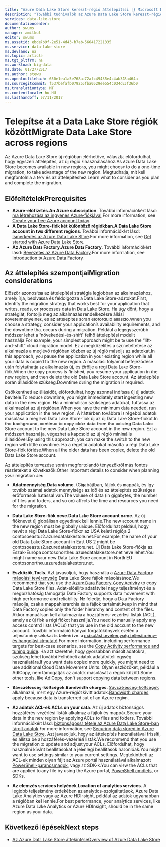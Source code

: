 ```yaml
---
title: "Azure Data Lake Store kereszt-régió áttelepítési |} Microsoft Docs"
description: "További tudnivalók az Azure Data Lake Store kereszt-régió történő áttelepítés."
services: data-lake-store
documentationcenter: 
author: swums
manager: amitkul
editor: swums
ms.assetid: ebde7b9f-2e51-4d43-b7ab-566417221335
ms.service: data-lake-store
ms.devlang: na
ms.topic: article
ms.tgt_pltfrm: na
ms.workload: big-data
ms.date: 01/27/2017
ms.author: stewu
ms.openlocfilehash: 650e1ea1a5e768ac72afc49435e4c4ab318a464a
ms.sourcegitcommit: f537befafb079256fba0529ee554c034d73f36b0
ms.translationtype: MT
ms.contentlocale: hu-HU
ms.lasthandoff: 07/11/2017
---
```

# <a name="migrate-data-lake-store-across-regions"></a><span data-ttu-id="53c75-103">Telepítse át a Data Lake Store régiók között</span><span class="sxs-lookup"><span data-stu-id="53c75-103">Migrate Data Lake Store across regions</span></span>

<span data-ttu-id="53c75-104">Az Azure Data Lake Store új régióban elérhetővé, választja előfordulhat, hogy egyszeri áttelepítés, az új régió kihasználásához.</span><span class="sxs-lookup"><span data-stu-id="53c75-104">As Azure Data Lake Store becomes available in new regions, you might choose to do a one-time migration, to take advantage of the new region.</span></span> <span data-ttu-id="53c75-105">Megtudhatja, mit kell megfontolnia a terv és az áttelepítéshez.</span><span class="sxs-lookup"><span data-stu-id="53c75-105">Learn what to consider as you plan and complete the migration.</span></span>

## <a name="prerequisites"></a><span data-ttu-id="53c75-106">Előfeltételek</span><span class="sxs-lookup"><span data-stu-id="53c75-106">Prerequisites</span></span>

* <span data-ttu-id="53c75-107">**Azure-előfizetés**.</span><span class="sxs-lookup"><span data-stu-id="53c75-107">**An Azure subscription**.</span></span> <span data-ttu-id="53c75-108">További információkért lásd: [ma létrehozása az ingyenes Azure-fiókjával](https://azure.microsoft.com/pricing/free-trial/).</span><span class="sxs-lookup"><span data-stu-id="53c75-108">For more information, see [Create your free Azure account today](https://azure.microsoft.com/pricing/free-trial/).</span></span>
* <span data-ttu-id="53c75-109">**A Data Lake Store-fiók két különböző régiókban**.</span><span class="sxs-lookup"><span data-stu-id="53c75-109">**A Data Lake Store account in two different regions**.</span></span> <span data-ttu-id="53c75-110">További információkért lásd: [Ismerkedés az Azure Data Lake Store](data-lake-store-get-started-portal.md).</span><span class="sxs-lookup"><span data-stu-id="53c75-110">For more information, see [Get started with Azure Data Lake Store](data-lake-store-get-started-portal.md).</span></span>
* <span data-ttu-id="53c75-111">**Az Azure Data Factory**.</span><span class="sxs-lookup"><span data-stu-id="53c75-111">**Azure Data Factory**.</span></span> <span data-ttu-id="53c75-112">További információkért lásd: [Bevezetés az Azure Data Factory](../data-factory/data-factory-introduction.md).</span><span class="sxs-lookup"><span data-stu-id="53c75-112">For more information, see [Introduction to Azure Data Factory](../data-factory/data-factory-introduction.md).</span></span>


## <a name="migration-considerations"></a><span data-ttu-id="53c75-113">Az áttelepítés szempontjai</span><span class="sxs-lookup"><span data-stu-id="53c75-113">Migration considerations</span></span>

<span data-ttu-id="53c75-114">Először azonosítsa az áttelepítési stratégia legjobban az alkalmazáshoz, amely írja, beolvassa és feldolgozza a Data Lake Store-adatokat.</span><span class="sxs-lookup"><span data-stu-id="53c75-114">First, identify the migration strategy that works best for your application that writes, reads, or processes data in Data Lake Store.</span></span> <span data-ttu-id="53c75-115">Ha úgy dönt, hogy a stratégiát, fontolja meg az alkalmazás rendelkezésre állási követelményeinek, és az áttelepítés során előforduló állásidő.</span><span class="sxs-lookup"><span data-stu-id="53c75-115">When you choose a strategy, consider your application’s availability requirements, and the downtime that occurs during a migration.</span></span> <span data-ttu-id="53c75-116">Például a legegyszerűbb módszer lehet a "növekedési-és-shift" felhő áttelepítési modellt használja.</span><span class="sxs-lookup"><span data-stu-id="53c75-116">For example, your simplest approach might be to use the “lift-and-shift” cloud migration model.</span></span> <span data-ttu-id="53c75-117">Ez a megközelítés a szüneteltetése az alkalmazás a meglévő régióban közben az új régió másolja az adatokat.</span><span class="sxs-lookup"><span data-stu-id="53c75-117">In this approach, you pause the application in your existing region while all your data is copied to the new region.</span></span> <span data-ttu-id="53c75-118">A másolási folyamat befejeződése után folytathatja az alkalmazás új, és törölje a régi Data Lake Store-fiók.</span><span class="sxs-lookup"><span data-stu-id="53c75-118">When the copy process is finished, you resume your application in the new region, and then delete the old Data Lake Store account.</span></span> <span data-ttu-id="53c75-119">Az áttelepítés során állásidőre szükség.</span><span class="sxs-lookup"><span data-stu-id="53c75-119">Downtime during the migration is required.</span></span>

<span data-ttu-id="53c75-120">Csökkentheti az állásidőt, előfordulhat, hogy azonnal indítása új új adatok bevitele.</span><span class="sxs-lookup"><span data-stu-id="53c75-120">To reduce downtime, you might immediately start ingesting new data in the new region.</span></span> <span data-ttu-id="53c75-121">Ha a minimálisan szükséges adatokat, futtassa az alkalmazást az új régióban.</span><span class="sxs-lookup"><span data-stu-id="53c75-121">When you have the minimum data needed, run your application in the new region.</span></span> <span data-ttu-id="53c75-122">A háttérben továbbra is régebbi adatok másolása a meglévő Data Lake Store-fiók új az új Data Lake Store-fiókot.</span><span class="sxs-lookup"><span data-stu-id="53c75-122">In the background, continue to copy older data from the existing Data Lake Store account to the new Data Lake Store account in the new region.</span></span> <span data-ttu-id="53c75-123">Ezt a módszert használja, végezhet a kapcsoló az új régió minimális állásidővel.</span><span class="sxs-lookup"><span data-stu-id="53c75-123">By using this approach, you can make the switch to the new region with little downtime.</span></span> <span data-ttu-id="53c75-124">Ha a régebbi adatokat másolta, a régi Data Lake Store-fiók törlése.</span><span class="sxs-lookup"><span data-stu-id="53c75-124">When all the older data has been copied, delete the old Data Lake Store account.</span></span>

<span data-ttu-id="53c75-125">Az áttelepítés tervezése során megfontolandó tényezőkről más fontos részleteket a következők:</span><span class="sxs-lookup"><span data-stu-id="53c75-125">Other important details to consider when planning your migration are:</span></span>

* <span data-ttu-id="53c75-126">**Adatmennyiség**.</span><span class="sxs-lookup"><span data-stu-id="53c75-126">**Data volume**.</span></span> <span data-ttu-id="53c75-127">(Gigabájtban, fájlok és mappák, és így tovább száma) adatok mennyisége az idő és az áttelepítés szükséges erőforrások hatással van.</span><span class="sxs-lookup"><span data-stu-id="53c75-127">The volume of data (in gigabytes, the number of files and folders, and so on) affects the time and resources you need for the migration.</span></span>

* <span data-ttu-id="53c75-128">**Data Lake Store-fiók neve**.</span><span class="sxs-lookup"><span data-stu-id="53c75-128">**Data Lake Store account name**.</span></span> <span data-ttu-id="53c75-129">Az új fióknevet új globálisan egyedinek kell lennie.</span><span class="sxs-lookup"><span data-stu-id="53c75-129">The new account name in the new region must be globally unique.</span></span> <span data-ttu-id="53c75-130">Előfordulhat például, hogy nevét a régi Data Lake Store-fiókot az USA keleti régiója 2 contosoeastus2.azuredatalakestore.net.</span><span class="sxs-lookup"><span data-stu-id="53c75-130">For example, the name of your old Data Lake Store account in East US 2 might be contosoeastus2.azuredatalakestore.net.</span></span> <span data-ttu-id="53c75-131">Új Data Lake Store-fiókja az Észak-Európa contosonortheu.azuredatalakestore.net neve lehet.</span><span class="sxs-lookup"><span data-stu-id="53c75-131">You might name your new Data Lake Store account in North EU contosonortheu.azuredatalakestore.net.</span></span>

* <span data-ttu-id="53c75-132">**Eszközök**.</span><span class="sxs-lookup"><span data-stu-id="53c75-132">**Tools**.</span></span> <span data-ttu-id="53c75-133">Azt javasoljuk, hogy használja a [Azure Data Factory másolási tevékenység](../data-factory/data-factory-azure-datalake-connector.md) Data Lake Store fájlok másolásához.</span><span class="sxs-lookup"><span data-stu-id="53c75-133">We recommend that you use the [Azure Data Factory Copy Activity](../data-factory/data-factory-azure-datalake-connector.md) to copy Data Lake Store files.</span></span> <span data-ttu-id="53c75-134">Adat-előállító adatátvitel nagy teljesítményt és a megbízhatóság támogatja.</span><span class="sxs-lookup"><span data-stu-id="53c75-134">Data Factory supports data movement with high performance and reliability.</span></span> <span data-ttu-id="53c75-135">Ne feledje, hogy a Data Factory másolja, csak a mappahierarchia és a fájlok tartalmát.</span><span class="sxs-lookup"><span data-stu-id="53c75-135">Keep in mind that Data Factory copies only the folder hierarchy and content of the files.</span></span> <span data-ttu-id="53c75-136">Akkor manuálisan kell alkalmaznia a hozzáférés-vezérlési listák (ACL), amely az új fiók a régi fiókot használja.</span><span class="sxs-lookup"><span data-stu-id="53c75-136">You need to manually apply any access control lists (ACLs) that you use in the old account to the new account.</span></span> <span data-ttu-id="53c75-137">További információ hányad forgatókönyvek esetén a teljesítmény célokat is beleértve: a [másolási tevékenység teljesítmény- és hangolási útmutató](../data-factory/data-factory-copy-activity-performance.md).</span><span class="sxs-lookup"><span data-stu-id="53c75-137">For more information, including performance targets for best-case scenarios, see the [Copy Activity performance and tuning guide](../data-factory/data-factory-copy-activity-performance.md).</span></span> <span data-ttu-id="53c75-138">Ha azt szeretné, hogy gyorsabban másolt adatokra, szükség lehet további Felhőbeli adatok adatátviteli egység használatára.</span><span class="sxs-lookup"><span data-stu-id="53c75-138">If you want data copied more quickly, you might need to use additional Cloud Data Movement Units.</span></span> <span data-ttu-id="53c75-139">Olyan eszközöket, például a AdlCopy, nem támogatják az adatok másolását a régiók között.</span><span class="sxs-lookup"><span data-stu-id="53c75-139">Some other tools, like AdlCopy, don't support copying data between regions.</span></span>  

* <span data-ttu-id="53c75-140">**Sávszélesség-költségek**.</span><span class="sxs-lookup"><span data-stu-id="53c75-140">**Bandwidth charges**.</span></span> <span data-ttu-id="53c75-141">[Sávszélesség-költségek](https://azure.microsoft.com/en-us/pricing/details/bandwidth/) alkalmazni, mert egy Azure-régiót kivitt adatok.</span><span class="sxs-lookup"><span data-stu-id="53c75-141">[Bandwidth charges](https://azure.microsoft.com/en-us/pricing/details/bandwidth/) apply because data is transferred out of an Azure region.</span></span>

* <span data-ttu-id="53c75-142">**Az adatok ACL-ek**.</span><span class="sxs-lookup"><span data-stu-id="53c75-142">**ACLs on your data**.</span></span> <span data-ttu-id="53c75-143">Az új adatok biztonságos hozzáférés-vezérlési listák alkalmaz a fájlok és mappák.</span><span class="sxs-lookup"><span data-stu-id="53c75-143">Secure your data in the new region by applying ACLs to files and folders.</span></span> <span data-ttu-id="53c75-144">További információkért lásd: [biztonságossá tétele az Azure Data Lake Store-ban tárolt adatok](data-lake-store-secure-data.md).</span><span class="sxs-lookup"><span data-stu-id="53c75-144">For more information, see [Securing data stored in Azure Data Lake Store](data-lake-store-secure-data.md).</span></span> <span data-ttu-id="53c75-145">Azt javasoljuk, hogy az áttelepítés használatával frissíti, és állítsa be a hozzáférés-vezérlési listák.</span><span class="sxs-lookup"><span data-stu-id="53c75-145">We recommend that you use the migration to update and adjust your ACLs.</span></span> <span data-ttu-id="53c75-146">Előfordulhat, hogy használni kívánt beállításokat a jelenlegi beállítások hasonlóak.</span><span class="sxs-lookup"><span data-stu-id="53c75-146">You might want to use settings similar to your current settings.</span></span> <span data-ttu-id="53c75-147">Megtekintheti az ACL-ek minden olyan fájlt az Azure portál használatával alkalmazott [PowerShell-parancsmagok](/powershell/module/azurerm.datalakestore/get-azurermdatalakestoreitempermission), vagy az SDK-k.</span><span class="sxs-lookup"><span data-stu-id="53c75-147">You can view the ACLs that are applied to any file by using the Azure portal, [PowerShell cmdlets](/powershell/module/azurerm.datalakestore/get-azurermdatalakestoreitempermission), or SDKs.</span></span>  

* <span data-ttu-id="53c75-148">**Az elemzés services helyének**.</span><span class="sxs-lookup"><span data-stu-id="53c75-148">**Location of analytics services**.</span></span> <span data-ttu-id="53c75-149">A legjobb teljesítmény érdekében az analytics-szolgáltatások, Azure Data Lake Analytics vagy az Azure HDInsight, például az adatok ugyanabban a régióban kell lennie.</span><span class="sxs-lookup"><span data-stu-id="53c75-149">For best performance, your analytics services, like Azure Data Lake Analytics or Azure HDInsight, should be in the same region as your data.</span></span>  

## <a name="next-steps"></a><span data-ttu-id="53c75-150">Következő lépések</span><span class="sxs-lookup"><span data-stu-id="53c75-150">Next steps</span></span>
* [<span data-ttu-id="53c75-151">Az Azure Data Lake Store áttekintése</span><span class="sxs-lookup"><span data-stu-id="53c75-151">Overview of Azure Data Lake Store</span></span>](data-lake-store-overview.md)
